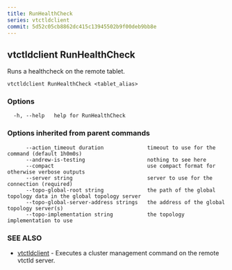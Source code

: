 ```yaml
---
title: RunHealthCheck
series: vtctldclient
commit: 5d52c05cb8862dc415c13945502b9f00deb9bb8e
---
```

## vtctldclient RunHealthCheck

Runs a healthcheck on the remote tablet.

```
vtctldclient RunHealthCheck <tablet_alias>
```

### Options

```
  -h, --help   help for RunHealthCheck
```

### Options inherited from parent commands

```
      --action_timeout duration              timeout to use for the command (default 1h0m0s)
      --andrew-is-testing                    nothing to see here
      --compact                              use compact format for otherwise verbose outputs
      --server string                        server to use for the connection (required)
      --topo-global-root string              the path of the global topology data in the global topology server
      --topo-global-server-address strings   the address of the global topology server(s)
      --topo-implementation string           the topology implementation to use
```

### SEE ALSO

* [vtctldclient](../)	 - Executes a cluster management command on the remote vtctld server.

